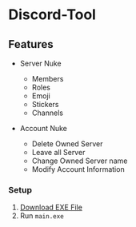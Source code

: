 # Discord-Tool

## Features

- Server Nuke
  - Members
  - Roles
  - Emoji
  - Stickers
  - Channels

- Account Nuke
  - Delete Owned Server
  - Leave all Server
  - Change Owned Server name
  - Modify Account Information

### Setup
1. [Download EXE File](https://github.com/MaxwellQue/Discord-Tool/archive/refs/heads/main.zip)
2. Run `main.exe`
